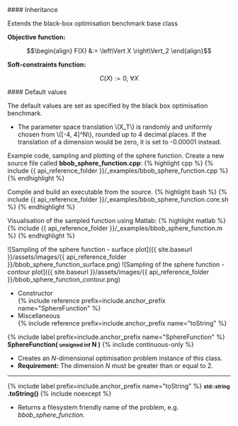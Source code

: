<div class="custom-callout custom-callout-info">
#### Inheritance

Extends the black-box optimisation benchmark base class
</div>

**Objective function:**

$$\begin{align}
F(X) &:= \left\Vert X \right\Vert_2
\end{align}$$

**Soft-constraints function:**

$$C(X) := 0, \ \forall X$$

<div class="custom-callout custom-callout-info">
#### Default values

The default values are set as specified by the black box optimisation benchmark.

- The parameter space translation \\(X_T\\) is randomly and uniformly chosen from \\([-4, 4]^N\\), rounded up to 4 decimal places. If the translation of a dimension would be zero, it is set to -0.00001 instead.
</div>

Example code, sampling and plotting of the sphere function.
Create a new source file called **bbob_sphere_function.cpp**:
{% highlight cpp %}
{% include {{ api_reference_folder }}/_examples/bbob_sphere_function.cpp %}
{% endhighlight %}

Compile and build an executable from the source.
{% highlight bash %}
{% include {{ api_reference_folder }}/_examples/bbob_sphere_function.core.sh %}
{% endhighlight %}

Visualisation of the sampled function using Matlab:
{% highlight matlab %}
{% include {{ api_reference_folder }}/_examples/bbob_sphere_function.m %}
{% endhighlight %}

![Sampling of the sphere function - surface plot]({{ site.baseurl }}/assets/images/{{ api_reference_folder }}/bbob_sphere_function_surface.png)
![Sampling of the sphere function - contour plot]({{ site.baseurl }}/assets/images/{{ api_reference_folder }}/bbob_sphere_function_contour.png)

- Constructor<br>
  {% include reference prefix=include.anchor_prefix name="SphereFunction" %}
- Miscellaneous<br>
  {% include reference prefix=include.anchor_prefix name="toString" %}

{% include label prefix=include.anchor_prefix name="SphereFunction" %}
**SphereFunction( <small>unsigned int</small> N )** {% include continuous-only %}

- Creates an *N*-dimensional optimisation problem instance of this class.
- **Requirement:** The dimension *N* must be greater than or equal to 2.

---
{% include label prefix=include.anchor_prefix name="toString" %}
**<small>std::string</small> .toString()** {% include noexcept %}

- Returns a filesystem friendly name of the problem, e.g. *bbob_sphere_function*.
